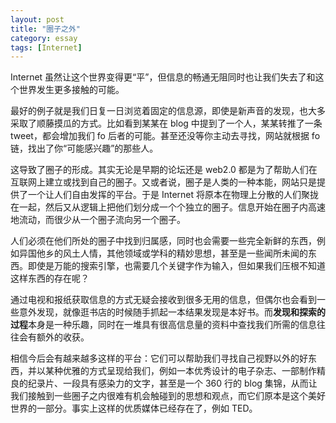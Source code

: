 ```yaml
---
layout: post
title: "圈子之外"
category: essay
tags: [Internet]
---
```



Internet 虽然让这个世界变得更“平”，但信息的畅通无阻同时也让我们失去了和这个世界发生更多接触的可能。


最好的例子就是我们日复一日浏览着固定的信息源，即使是新声音的发现，也大多采取了顺藤摸瓜的方式。比如看到某某在 blog 中提到了一个人，某某转推了一条 tweet，都会增加我们 fo 后者的可能。甚至还没等你主动去寻找，网站就根据 fo 链，找出了你“可能感兴趣”的那些人。


这导致了圈子的形成。其实无论是早期的论坛还是 web2.0 都是为了帮助人们在互联网上建立或找到自己的圈子。又或者说，圈子是人类的一种本能，网站只是提供了一个让人们自由发挥的平台。于是 Internet 将原本在物理上分散的人们聚拢在一起，然后又从逻辑上把他们划分成一个个独立的圈子。信息开始在圈子内高速地流动，而很少从一个圈子流向另一个圈子。


人们必须在他们所处的圈子中找到归属感，同时也会需要一些完全新鲜的东西，例如异国他乡的风土人情，其他领域或学科的精妙思想，甚至是一些闻所未闻的东西。即使是万能的搜索引擎，也需要几个关键字作为输入，但如果我们压根不知道这样东西的存在呢？


通过电视和报纸获取信息的方式无疑会接收到很多无用的信息，但偶尔也会看到一些意外发现，就像逛书店的时候随手抓起一本结果发现是本好书。而**发现和探索的过程**本身是一种乐趣，同时在一堆具有很高信息量的资料中查找我们所需的信息往往会有额外的收获。


相信今后会有越来越多这样的平台：它们可以帮助我们寻找自己视野以外的好东西，并以某种优雅的方式呈现给我们，例如一本优秀设计的电子杂志、一部制作精良的纪录片、一段具有感染力的文字，甚至是一个 360 行的 blog 集锦，从而让我们接触到一些圈子之内很难有机会触碰到的思想和观点，而它们原本是这个美好世界的一部分。事实上这样的优质媒体已经存在了，例如 TED。
